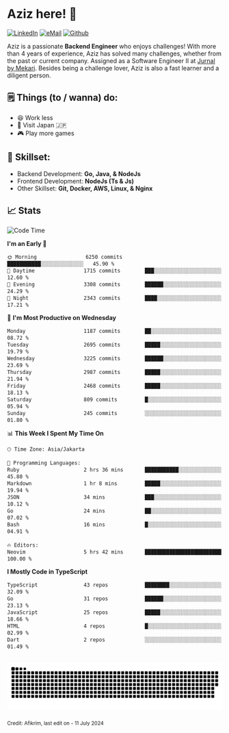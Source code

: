 # Aziz here! 👋

[![LinkedIn](https://img.shields.io/static/v1?message=afikrim&logo=linkedin&label=&color=0077B5&logoColor=white&labelColor=&style=for-the-badge)](https://www.linkedin.com/in/afikrim)
[![eMail](https://img.shields.io/static/v1?message=afikrim10@gmail.com&logo=gmail&label=&color=D14836&logoColor=white&labelColor=&style=for-the-badge)](mailto:afikrim10@gmail.com)
[![Github](https://komarev.com/ghpvc/?username=afikrim&label=Visitors&style=for-the-badge)](https://www.github.com/afikrim)

<!--Introduction-->
Aziz is a passionate **Backend Engineer** who enjoys challenges! With more than 4 years of experience, Aziz has solved many challenges, whether from the past or current company. Assigned as a Software Engineer II at [Jurnal by Mekari](https://jurnal.id). Besides being a challenge lover, Aziz is also a fast learner and a diligent person.

<!--Things TODO-->
## 🗒️ Things (to / wanna) do:

- 😆 Work less
- 🚀 Visit Japan 🇯🇵
- 🎮 Play more games

<!--Skillset-->
## 🏅 Skillset:

- Backend Development: **Go, Java, & NodeJs**
- Frontend Development: **NodeJs (Ts & Js)**
- Other Skillset: **Git, Docker, AWS, Linux, & Nginx**

## 📈 Stats  

<!--START_SECTION:waka-->
![Code Time](http://img.shields.io/badge/Code%20Time-2%2C093%20hrs%2051%20mins-blue)

**I'm an Early 🐤** 

```text
🌞 Morning                6250 commits        ███████████░░░░░░░░░░░░░░   45.90 % 
🌆 Daytime                1715 commits        ███░░░░░░░░░░░░░░░░░░░░░░   12.60 % 
🌃 Evening                3308 commits        ██████░░░░░░░░░░░░░░░░░░░   24.29 % 
🌙 Night                  2343 commits        ████░░░░░░░░░░░░░░░░░░░░░   17.21 % 
```
📅 **I'm Most Productive on Wednesday** 

```text
Monday                   1187 commits        ██░░░░░░░░░░░░░░░░░░░░░░░   08.72 % 
Tuesday                  2695 commits        █████░░░░░░░░░░░░░░░░░░░░   19.79 % 
Wednesday                3225 commits        ██████░░░░░░░░░░░░░░░░░░░   23.69 % 
Thursday                 2987 commits        █████░░░░░░░░░░░░░░░░░░░░   21.94 % 
Friday                   2468 commits        █████░░░░░░░░░░░░░░░░░░░░   18.13 % 
Saturday                 809 commits         █░░░░░░░░░░░░░░░░░░░░░░░░   05.94 % 
Sunday                   245 commits         ░░░░░░░░░░░░░░░░░░░░░░░░░   01.80 % 
```


📊 **This Week I Spent My Time On** 

```text
🕑︎ Time Zone: Asia/Jakarta

💬 Programming Languages: 
Ruby                     2 hrs 36 mins       ███████████░░░░░░░░░░░░░░   45.80 % 
Markdown                 1 hr 8 mins         █████░░░░░░░░░░░░░░░░░░░░   19.94 % 
JSON                     34 mins             ███░░░░░░░░░░░░░░░░░░░░░░   10.12 % 
Go                       24 mins             ██░░░░░░░░░░░░░░░░░░░░░░░   07.02 % 
Bash                     16 mins             █░░░░░░░░░░░░░░░░░░░░░░░░   04.91 % 

🔥 Editors: 
Neovim                   5 hrs 42 mins       █████████████████████████   100.00 % 
```

**I Mostly Code in TypeScript** 

```text
TypeScript               43 repos            ████████░░░░░░░░░░░░░░░░░   32.09 % 
Go                       31 repos            ██████░░░░░░░░░░░░░░░░░░░   23.13 % 
JavaScript               25 repos            █████░░░░░░░░░░░░░░░░░░░░   18.66 % 
HTML                     4 repos             █░░░░░░░░░░░░░░░░░░░░░░░░   02.99 % 
Dart                     2 repos             ░░░░░░░░░░░░░░░░░░░░░░░░░   01.49 % 
```




<!--END_SECTION:waka-->


<br clear="both">

<div align="center">
  <img src="https://raw.githubusercontent.com/afikrim/afikrim/output/snake.svg" alt="Snake animation" />
</div>


<sub>Credit: Afikrim, last edit on - 11 July 2024</sub>
